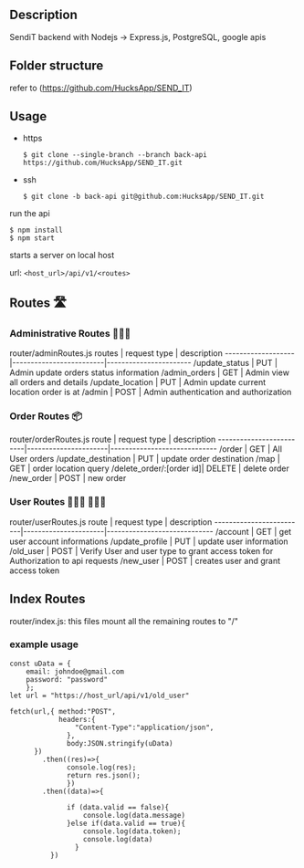 ## Description
SendiT backend with Nodejs -> Express.js, PostgreSQL, google apis


## Folder structure
refer to (https://github.com/HucksApp/SEND_IT)

## Usage
* https 
  ```
  $ git clone --single-branch --branch back-api https://github.com/HucksApp/SEND_IT.git
  ```
* ssh
  ```
  $ git clone -b back-api git@github.com:HucksApp/SEND_IT.git
  ```
run the api
 ```
 $ npm install
 $ npm start
```
starts a server on local host


url: `<host_url>/api/v1/<routes>`

## Routes 🛣


### Administrative Routes 👨🏾‍✈️

router/adminRoutes.js
routes             |   request type          |       description
-------------------|-------------------------|-----------------------
/update_status     | PUT                     | Admin update orders status information
/admin_orders      | GET                     | Admin view all orders and details
/update_location   | PUT                     | Admin update current location order is at
/admin             | POST                    | Admin authentication and authorization


### Order Routes 📦

router/orderRoutes.js
route                    |   request type       |    description
-------------------------|----------------------|-----------------------------
/order                   | GET                  | All User orders
/update_destination      | PUT                  | update order destination
/map                     | GET                  | order location query
/delete_order/:[order id]| DELETE               | delete order
/new_order               | POST                 | new order


### User Routes 🙎🏾‍♂️ 🙍🏾‍♀️
router/userRoutes.js
route                    |   request type       |    description
-------------------------|----------------------|-----------------------------
/account                 | GET                  | get user account informations
/update_profile          | PUT                  | update user information
/old_user                | POST                 | Verify User and user type to grant access token for Authorization to api requests
/new_user                | POST                 | creates user and grant access token


## Index Routes
router/index.js: this files mount all the remaining routes to "/"




### example usage

```
const uData = {
    email: johndoe@gmail.com
    password: "password"
    };
let url = "https://host_url/api/v1/old_user"

fetch(url,{ method:"POST",
            headers:{
                "Content-Type":"application/json",
              },
              body:JSON.stringify(uData)
      })
        .then((res)=>{
              console.log(res);
              return res.json();
              })
        .then((data)=>{
              
              if (data.valid == false){
                  console.log(data.message)
              }else if(data.valid == true){
                  console.log(data.token);
                  console.log(data)
                }
          })
```

